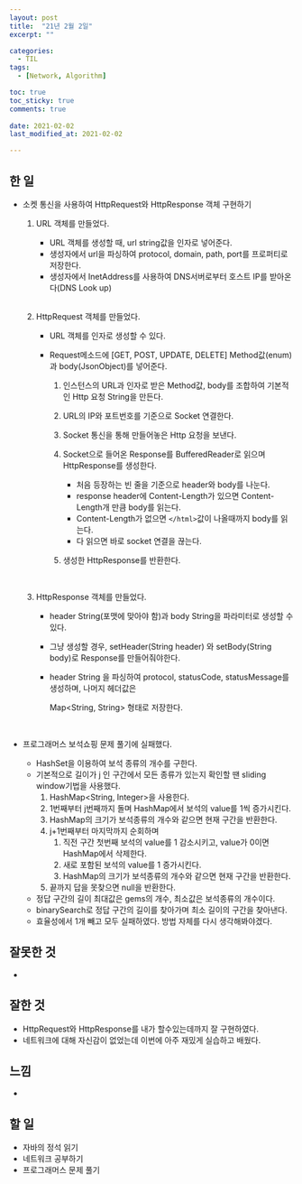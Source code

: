 ```yaml
---
layout: post
title:  "21년 2월 2일"
excerpt: ""

categories:
  - TIL
tags:
  - [Network, Algorithm]

toc: true
toc_sticky: true
comments: true
 
date: 2021-02-02
last_modified_at: 2021-02-02

---
```


## 한 일

- 소켓 통신을 사용하여 HttpRequest와 HttpResponse 객체 구현하기

  1. URL 객체를 만들었다.

     - URL 객체를 생성할 때, url string값을 인자로 넣어준다.
     - 생성자에서 url을 파싱하여 protocol, domain, path, port를 프로퍼티로 저장한다.
     - 생성자에서 InetAddress를 사용하여 DNS서버로부터 호스트 IP를 받아온다(DNS Look up)

     <br>

  2. HttpRequest 객체를 만들었다.

     - URL 객체를 인자로 생성할 수 있다.

     - Request메소드에 [GET, POST, UPDATE, DELETE] Method값(enum)과 body(JsonObject)를 넣어준다.

       1. 인스턴스의 URL과 인자로 받은 Method값, body를 조합하여 기본적인 Http 요청 String을 만든다.
       2. URL의 IP와 포트번호를 기준으로 Socket 연결한다.
       3. Socket 통신을 통해 만들어놓은 Http 요청을 보낸다.
       4. Socket으로 들어온 Response를 BufferedReader로 읽으며 HttpResponse를 생성한다.
          - 처음 등장하는 빈 줄을 기준으로 header와 body를 나눈다.
          - response header에 Content-Length가 있으면 Content-Length개 만큼 body를 읽는다.
          - Content-Length가 없으면 `</html>`값이 나올때까지 body를 읽는다.
          - 다 읽으면 바로 socket 연결을 끊는다.

       5. 생성한 HttpResponse를 반환한다.

     <br>

  3. HttpResponse 객체를 만들었다.

     - header String(포맷에 맞아야 함)과 body String을 파라미터로 생성할 수 있다.

     - 그냥 생성할 경우, setHeader(String header) 와 setBody(String body)로 Response를 만들어줘야한다.

     - header String 을 파싱하여 protocol, statusCode, statusMessage를 생성하며, 나머지 헤더값은 

       Map<String, String> 형태로 저장한다.

     <br>

  

- 프로그래머스 보석쇼핑 문제 풀기에 실패했다.

  - HashSet을 이용하여 보석 종류의 개수를 구한다.
  - 기본적으로 길이가 j 인 구간에서 모든 종류가 있는지 확인할 땐 sliding window기법을 사용했다.
    1. HashMap<String, Integer>을 사용한다.
    2. 1번째부터 j번째까지 돌며 HashMap에서 보석의 value를 1씩 증가시킨다.
    3. HashMap의 크기가 보석종류의 개수와 같으면 현재 구간을 반환한다.
    4. j+1번째부터 마지막까지 순회하며
       1. 직전 구간 첫번째 보석의 value를 1 감소시키고, value가 0이면 HashMap에서 삭제한다.
       2. 새로 포함된 보석의 value를 1 증가시킨다.
       3. HashMap의 크기가 보석종류의 개수와 같으면 현재 구간을 반환한다.
    5. 끝까지 답을 못찾으면 null을 반환한다.
  - 정답 구간의 길이 최대값은 gems의 개수, 최소값은 보석종류의 개수이다.
  - binarySearch로 정답 구간의 길이를 찾아가며 최소 길이의 구간을 찾아낸다.
  - 효율성에서 1개 빼고 모두 실패하였다. 방법 자체를 다시 생각해봐야겠다.

## 잘못한 것

- 

## 잘한 것

- HttpRequest와 HttpResponse를 내가 할수있는데까지 잘 구현하였다.
- 네트워크에 대해 자신감이 없었는데 이번에 아주 재밌게 실습하고 배웠다.

## 느낌

- 

## 할 일

- 자바의 정석 읽기
- 네트워크 공부하기
- 프로그래머스 문제 풀기

